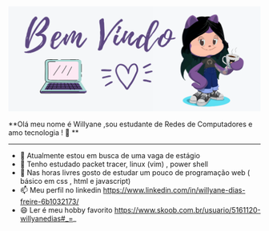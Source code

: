 
![](https://github.com/WillyaneDF/WillyaneDF/blob/master/catme.png)


**Olá meu nome é Willyane ,sou estudante de Redes de Computadores e amo tecnologia ! 💜 ** 
 
____________________________________________________________________
- 🔭 Atualmente estou em busca de uma vaga de estágio 
- 🌱 Tenho estudado packet tracer, linux (vim) , power shell 
- 🤔 Nas horas livres gosto de estudar um pouco de programação web ( básico em css , html e javascript)
- 📫 Meu perfil no linkedin https://www.linkedin.com/in/willyane-dias-freire-6b1032173/
- 😄 Ler é meu hobby favorito https://www.skoob.com.br/usuario/5161120-willyanedias#_=_




<!--
**WillyaneDF/WillyaneDF** is a ✨ _special_ ✨ repository because its `README.md` (this file) appears on your GitHub profile.

Here are some ideas to get you started:

- 🔭 I’m currently working on ...
- 🌱 I’m currently learning ...
- 👯 I’m looking to collaborate on ...
- 🤔 I’m looking for help with ...
- 💬 Ask me about ...
- 📫 How to reach me: ...
- 😄 Pronouns: ...
- ⚡ Fun fact: ...
-->
